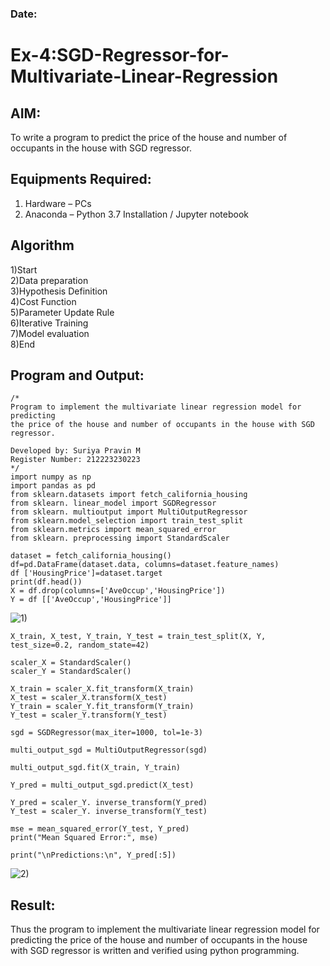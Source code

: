 ### Date:
# Ex-4:SGD-Regressor-for-Multivariate-Linear-Regression

## AIM:
To write a program to predict the price of the house and number of occupants in the house with SGD regressor.

## Equipments Required:
1. Hardware – PCs
2. Anaconda – Python 3.7 Installation / Jupyter notebook

## Algorithm
1)Start</br>
2)Data preparation</br>
3)Hypothesis Definition</br>
4)Cost Function </br>
5)Parameter Update Rule</br> 
6)Iterative Training </br>
7)Model evaluation </br>
8)End</br>


## Program and Output:
```
/*
Program to implement the multivariate linear regression model for predicting
the price of the house and number of occupants in the house with SGD regressor.

Developed by: Suriya Pravin M
Register Number: 212223230223
*/
import numpy as np
import pandas as pd
from sklearn.datasets import fetch_california_housing
from sklearn. linear_model import SGDRegressor
from sklearn. multioutput import MultiOutputRegressor
from sklearn.model_selection import train_test_split
from sklearn.metrics import mean_squared_error
from sklearn. preprocessing import StandardScaler
```
```
dataset = fetch_california_housing()
df=pd.DataFrame(dataset.data, columns=dataset.feature_names)
df ['HousingPrice']=dataset.target
print(df.head())
X = df.drop(columns=['AveOccup','HousingPrice'])
Y = df [['AveOccup','HousingPrice']]
```
![1)](https://github.com/user-attachments/assets/57cf55bc-07f8-4e80-a807-a2b433034ded)
```
X_train, X_test, Y_train, Y_test = train_test_split(X, Y, test_size=0.2, random_state=42)

scaler_X = StandardScaler()
scaler_Y = StandardScaler()

X_train = scaler_X.fit_transform(X_train)
X_test = scaler_X.transform(X_test)
Y_train = scaler_Y.fit_transform(Y_train)
Y_test = scaler_Y.transform(Y_test)
```
```
sgd = SGDRegressor(max_iter=1000, tol=1e-3)

multi_output_sgd = MultiOutputRegressor(sgd)

multi_output_sgd.fit(X_train, Y_train)

Y_pred = multi_output_sgd.predict(X_test)

Y_pred = scaler_Y. inverse_transform(Y_pred)
Y_test = scaler_Y. inverse_transform(Y_test)
```
```
mse = mean_squared_error(Y_test, Y_pred)
print("Mean Squared Error:", mse)

print("\nPredictions:\n", Y_pred[:5])
```
![2)](https://github.com/user-attachments/assets/9b5e9c55-7055-40ce-ba85-44ef8d241aac)

## Result:
Thus the program to implement the multivariate linear regression model for predicting the price of the house and number of occupants in the house with SGD regressor is written and verified using python programming.
